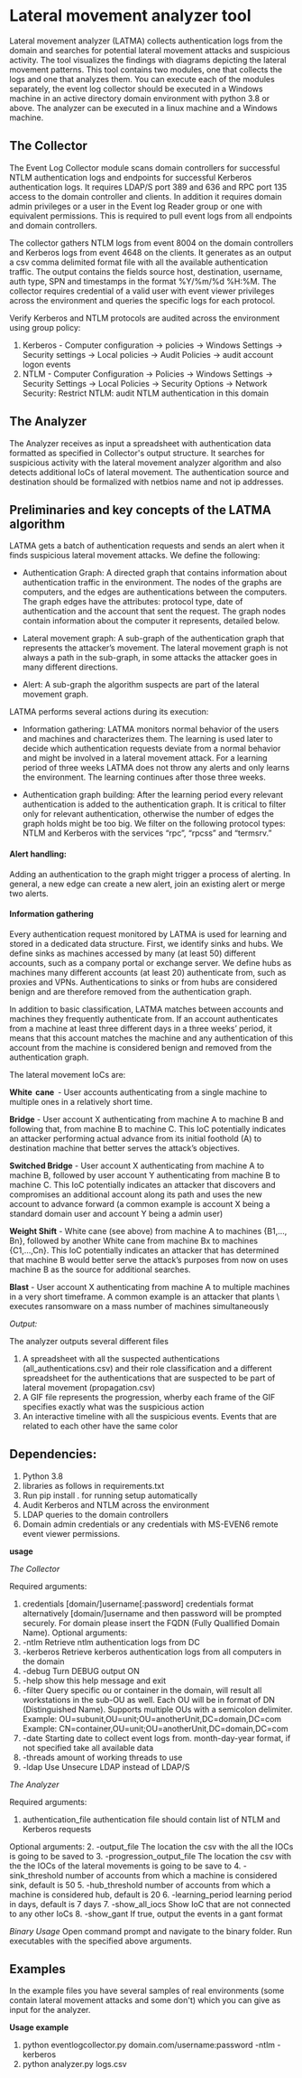 # Lateral movement analyzer tool

Lateral movement analyzer (LATMA) collects authentication logs from the domain and searches for potential lateral 
movement attacks and suspicious activity. The tool visualizes the findings with diagrams depicting the lateral movement
patterns. This tool contains two modules, one that collects the logs and one that analyzes them. You can execute each 
of the modules separately, the event log collector should be executed in a Windows machine in an active directory domain 
environment with python 3.8 or above. The analyzer can be executed in a linux machine and a Windows machine.  
 
 ## The Collector
The Event Log Collector module scans domain controllers for successful NTLM authentication logs and endpoints for
 successful Kerberos authentication logs. It requires LDAP/S port 389 and 636 and RPC port 135 access to the domain
  controller and clients. In addition it requires domain admin privileges or a user in the Event log Reader group or one
   with equivalent permissions. This is required to pull event logs from all endpoints and domain controllers. 

The collector gathers NTLM logs from event 8004 on the domain controllers and Kerberos logs from event 4648 on the 
clients. It generates as an output a csv comma delimited format file with all the available authentication traffic. 
The output contains the fields source host, destination, username, auth type, SPN and timestamps in the format
 %Y/%m/%d %H:%M. The collector requires credential of a valid user with event viewer privileges across the environment 
 and queries the specific logs for each protocol. 

Verify Kerberos and NTLM protocols are audited across the environment using group policy:
1. Kerberos - Computer configuration -> policies -> Windows Settings -> Security settings -> Local policies ->
 Audit Policies -> audit account logon events   
2. NTLM - Computer Configuration -> Policies -> Windows Settings -> Security Settings -> Local Policies -> 
Security Options -> Network Security: Restrict NTLM: audit NTLM authentication in this domain 
  
 
 ## The Analyzer
The Analyzer receives as input a spreadsheet with authentication data formatted as specified in Collector's output structure. It 
searches for suspicious activity with the lateral movement analyzer algorithm and also detects additional IoCs of 
lateral movement. The authentication source and destination should be formalized with netbios name and not ip addresses. 

## Preliminaries and key concepts of the LATMA algorithm 
LATMA gets a batch of authentication requests and sends an alert when it finds suspicious lateral movement attacks. 
We define the following: 

- Authentication Graph: A directed graph that contains information about authentication traffic in the environment. 
The nodes of the graphs are computers, and the edges are authentications between the computers. The graph edges have the
 attributes: protocol type, date of authentication and the account that sent the request. The graph nodes contain 
 information about the computer it represents, detailed below. 
 
 - Lateral movement graph: A sub-graph of the authentication graph that represents the attacker’s movement. The lateral
  movement graph is not always a path in the sub-graph, in some attacks the attacker goes in many different directions.
  
 - Alert: A sub-graph the algorithm suspects are part of the lateral movement graph. 

LATMA performs several actions during its execution: 

- Information gathering: LATMA monitors normal behavior of the users and machines and characterizes them. The learning 
is used later to decide which authentication requests deviate from a normal behavior and might be involved in a lateral
 movement attack. For a learning period of three weeks LATMA does not throw any alerts and only learns the environment.
  The learning continues after those three weeks.    
  
 - Authentication graph building: After the learning period every relevant authentication is added to the 
  authentication graph. It is critical to filter only for relevant authentication, otherwise the number of edges the 
  graph holds might be too big. We filter on the following protocol types: NTLM and Kerberos with the services “rpc”,
   “rpcss” and “termsrv.”
   
#### Alert handling: 
 Adding an authentication to the graph might trigger a process of alerting. In general, a new edge can create a new 
 alert, join an existing alert or merge two alerts. 

#### Information gathering 

Every authentication request monitored by LATMA is used for learning and stored in a dedicated data structure. First, 
we identify sinks and hubs. We define sinks as machines accessed by many (at least 50) different accounts, such as a 
company portal or exchange server. We define hubs as machines many different accounts (at least 20) authenticate from, 
such as proxies and VPNs. Authentications to sinks or from hubs are considered benign and are therefore removed from the
 authentication graph.  
 
In addition to basic classification, LATMA matches between accounts and machines they frequently authenticate from. 
If an account authenticates from a machine at least three different days in a three weeks’ period, it means that this
 account matches the machine and any authentication of this account from the machine is considered benign and removed 
 from the authentication graph.  



The lateral movement IoCs are: 

**White  cane**  - User accounts authenticating from a single machine to multiple ones in a relatively short time. 

**Bridge** - User account X authenticating from machine A to machine B and following that, from machine B to 
machine C. This IoC potentially indicates an attacker performing actual advance from its initial foothold (A) to 
destination machine that better serves the attack’s objectives.

**Switched Bridge** -  User account X  authenticating from machine A to machine B, followed by user account Y
 authenticating from machine B to machine C. This IoC potentially indicates an attacker that discovers and compromises 
 an additional account along its path and uses the new account to advance forward (a common example is account X being a
  standard domain user and account Y being a admin user) 
  
**Weight Shift** - White cane (see above) from machine A to machines {B1,…, Bn}, followed by another White cane from machine 
Bx  to machines {C1,…,Cn}. This IoC potentially indicates an attacker that has determined that machine B would better serve 
the attack’s purposes from now on uses machine B as the source for additional searches. 

**Blast** - User account X authenticating from machine A to multiple machines in a very short timeframe. A common 
example is an attacker that plants \ executes ransomware on a mass number of machines simultaneously 

*Output:*

The analyzer outputs several different files

1. A spreadsheet with all the suspected authentications (all_authentications.csv) and their role classification and a 
different spreadsheet for the authentications that are suspected to be part of lateral movement (propagation.csv)
2. A GIF file represents the progression, wherby each frame of the GIF specifies exactly what was the suspicious action
3. An interactive timeline with all the suspicious events. Events that are related to each other have the same color

 
## Dependencies:
1. Python 3.8
2. libraries as follows in requirements.txt
3. Run pip install . for running setup automatically
3. Audit Kerberos and NTLM across the environment
4. LDAP queries to the domain controllers
5. Domain admin credentials or any credentials with MS-EVEN6 remote event viewer permissions.
 
 **usage**
 
 *The Collector*
 
 Required arguments:
1. credentials  [domain/]username[:password] credentials format
   alternatively [domain/]username and then password will be prompted securely.
   For domain please insert the FQDN (Fully Quallified Domain Name).
Optional arguments:
2. -ntlm        Retrieve ntlm authentication logs from DC
3. -kerberos    Retrieve kerberos authentication logs from all computers in the domain
4. -debug       Turn DEBUG output ON
5. -help        show this help message and exit
6. -filter      Query specific ou or container in the domain, will result
                    all workstations in the sub-OU as well.  Each OU will be in
                    format of DN (Distinguished Name). Supports multiple OUs
                    with a semicolon delimiter. Example:
                    OU=subunit,OU=unit;OU=anotherUnit,DC=domain,DC=com
                    Example:
                    CN=container,OU=unit;OU=anotherUnit,DC=domain,DC=com
7. -date         Starting date to collect event logs from. month-day-year format, if not specified take all available data
8. -threads     amount of working threads to use
9. -ldap        Use Unsecure LDAP instead of LDAP/S

 *The Analyzer*
 
 Required arguments:
1. authentication_file    authentication file should contain list of NTLM and Kerberos requests
 
 Optional arguments:
2. -output_file         The location the csv with the all the IOCs is going to be saved to
3. -progression_output_file         The location the csv with the the IOCs of the lateral movements is going to be save to
4. -sink_threshold        number of accounts from which a machine is considered sink, default is 50
5. -hub_threshold         number of accounts from which a machine is considered hub, default is 20
6. -learning_period       learning period in days, default is 7 days
7. -show_all_iocs         Show IoC that are not connected to any other IoCs
8. -show_gant             If true, output the events in a gant format
 
 *Binary Usage*
Open command prompt and navigate to the binary folder. 
Run executables with the specified above arguments.
 
  ## Examples
In the example files you have several samples of real environments (some contain lateral movement attacks and some 
don't) which you can give as input for the analyzer. 
 
 **Usage example**

 1. python eventlogcollector.py domain.com/username:password -ntlm -kerberos
 2. python analyzer.py logs.csv
 